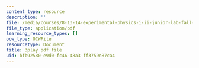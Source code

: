 ```yaml
---
content_type: resource
description: ''
file: /media/courses/8-13-14-experimental-physics-i-ii-junior-lab-fall-2016-spring-2017/bfb92580e9d0fc4648a3ff3759e87ca4_2881441.pdf
file_type: application/pdf
learning_resource_types: []
ocw_type: OCWFile
resourcetype: Document
title: 3play pdf file
uid: bfb92580-e9d0-fc46-48a3-ff3759e87ca4
---
```


